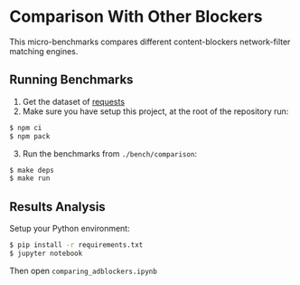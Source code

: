 # Comparison With Other Blockers

This micro-benchmarks compares different content-blockers network-filter
matching engines.

## Running Benchmarks

1. Get the dataset of [requests](https://cdn.cliqz.com/adblocking/requests_200k.json.gz)
2. Make sure you have setup this project, at the root of the repository run:
```sh
$ npm ci
$ npm pack
```
3. Run the benchmarks from `./bench/comparison`:
```sh
$ make deps
$ make run
```

## Results Analysis

Setup your Python environment:
```sh
$ pip install -r requirements.txt
$ jupyter notebook
```

Then open `comparing_adblockers.ipynb`
